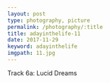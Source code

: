 ```yaml
---
layout: post
type: photography, picture
permalink: /photography/:title
title: adayinthelife-11
date: 2017-11-29
keyword: adayinthelife
imgpath: 11.jpg
---
```


Track 6a: Lucid Dreams
